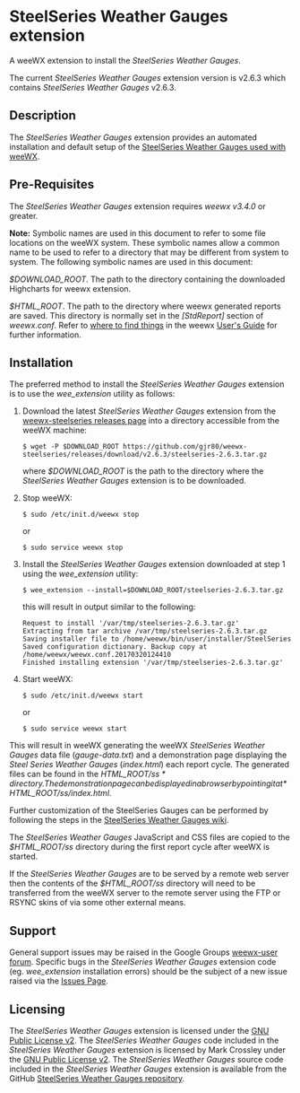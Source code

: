 # SteelSeries Weather Gauges extension #

A weeWX extension to install the *SteelSeries Weather Gauges*.

The current *SteelSeries Weather Gauges* extension version is v2.6.3 which contains *SteelSeries Weather Gauges* v2.6.3.

## Description ##

The *SteelSeries Weather Gauges* extension provides an automated installation and default setup of the [SteelSeries Weather Gauges used with weeWX](https://github.com/mcrossley/SteelSeries-Weather-Gauges/tree/master/weather_server/WeeWX).

## Pre-Requisites ##

The *SteelSeries Weather Gauges* extension requires *weewx v3.4.0* or greater.

**Note:** Symbolic names are used in this document to refer to some file locations on the weeWX system. These symbolic names allow a common name to be used to refer to a directory that may be different from system to system. The following symbolic names are used in this document:

*$DOWNLOAD_ROOT*. The path to the directory containing the downloaded Highcharts for weewx extension.

*$HTML_ROOT*. The path to the directory where weewx generated reports are saved. This directory is normally set in the *[StdReport]* section of *weewx.conf*. Refer to [where to find things](http://weewx.com/docs/usersguide.htm#Where_to_find_things) in the weewx [User's Guide](http://weewx.com/docs/usersguide.htm) for further information.

## Installation ##

The preferred method to install the *SteelSeries Weather Gauges* extension is to use the *wee\_extension* utility as follows:

1.  Download the latest *SteelSeries Weather Gauges* extension from the [weewx-steelseries releases page](https://github.com/gjr80/weewx-steelseries/releases) into a directory accessible from the weeWX machine:

        $ wget -P $DOWNLOAD_ROOT https://github.com/gjr80/weewx-steelseries/releases/download/v2.6.3/steelseries-2.6.3.tar.gz

    where *$DOWNLOAD_ROOT* is the path to the directory where the *SteelSeries Weather Gauges* extension is to be downloaded.

2.  Stop weeWX:

        $ sudo /etc/init.d/weewx stop

    or

        $ sudo service weewx stop

3.  Install the *SteelSeries Weather Gauges* extension downloaded at step 1 using the *wee\_extension* utility:

        $ wee_extension --install=$DOWNLOAD_ROOT/steelseries-2.6.3.tar.gz

    this will result in output similar to the following:

        Request to install '/var/tmp/steelseries-2.6.3.tar.gz'
        Extracting from tar archive /var/tmp/steelseries-2.6.3.tar.gz
        Saving installer file to /home/weewx/bin/user/installer/SteelSeries
        Saved configuration dictionary. Backup copy at /home/weewx/weewx.conf.20170320124410
        Finished installing extension '/var/tmp/steelseries-2.6.3.tar.gz'

4.  Start weeWX:

        $ sudo /etc/init.d/weewx start

    or

        $ sudo service weewx start

This will result in weeWX generating the weeWX *SteelSeries Weather Gauges* data file (*gauge-data.txt*) and a demonstration page displaying the *Steel Series Weather Gauges* (*index.html*) each report cycle. The generated files can be found in the *$HTML\_ROOT/ss* directory. The demonstration page can be displayed in a browser by pointing it at *$HTML\_ROOT/ss/index.html*.

Further customization of the SteelSeries Gauges can be performed by following the steps in the [SteelSeries Weather Gauges wiki](<https://github.com/gjr80/weewx-steelseries/wiki>).

The *SteelSeries Weather Gauges* JavaScript and CSS files are copied to the *$HTML\_ROOT/ss* directory during the first report cycle after weeWX is started.

If the *SteelSeries Weather Gauges* are to be served by a remote web server then the contents of the *$HTML\_ROOT/ss* directory will need to be transferred from the weeWX server to the remote server using the FTP or RSYNC skins of via some other external means.

## Support ###

General support issues may be raised in the Google Groups [weewx-user forum](https://groups.google.com/group/weewx-user "Google Groups weewx-user forum"). Specific bugs in the *SteelSeries Weather Gauges* extension code (eg. *wee\_extension* installation errors) should be the subject of a new issue raised via the [Issues Page](https://github.com/gjr80/weewx-steelseries/issues "SteelSeries Weather Gauges extension Issues").
 
## Licensing ##

The *SteelSeries Weather Gauges* extension is licensed under the [GNU Public License v2](https://github.com/gjr80/weewx-steelseries/blob/master/LICENSE "SteelSeries Weather Gauges extension License"). The *SteelSeries Weather Gauges* code included in the *SteelSeries Weather Gauges* extension is licensed by Mark Crossley under the [GNU Public License v2](https://github.com/mcrossley/SteelSeries-Weather-Gauges/blob/master/LICENSE "SteelSeries Weather Gauges License"). The *SteelSeries Weather Gauges* source code included in the *SteelSeries Weather Gauges* extension is available from the GitHub [SteelSeries Weather Gauges repository](https://github.com/mcrossley/SteelSeries-Weather-Gauges).
